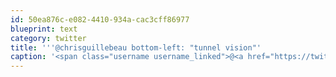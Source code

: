 ```yaml
---
id: 50ea876c-e082-4410-934a-cac3cff86977
blueprint: text
category: twitter
title: '''@chrisguillebeau bottom-left: "tunnel vision"'
caption: '<span class="username username_linked">@<a href="https://twitter.com/chrisguillebeau" title="Chris Guillebeau">chrisguillebeau</a></span> bottom-left: "tunnel vision"'
---
```

